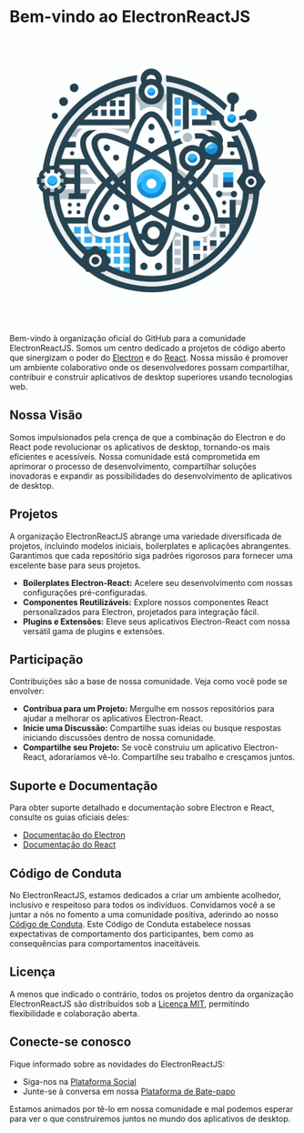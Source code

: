 # Bem-vindo ao ElectronReactJS

![profile/electron-react-logo.png](profile/electron-react-logo.png)

Bem-vindo à organização oficial do GitHub para a comunidade ElectronReactJS. Somos um centro dedicado a projetos de código aberto que sinergizam o poder do [Electron](https://www.electronjs.org/) e do [React](https://reactjs.org/). Nossa missão é promover um ambiente colaborativo onde os desenvolvedores possam compartilhar, contribuir e construir aplicativos de desktop superiores usando tecnologias web.

## Nossa Visão

Somos impulsionados pela crença de que a combinação do Electron e do React pode revolucionar os aplicativos de desktop, tornando-os mais eficientes e acessíveis. Nossa comunidade está comprometida em aprimorar o processo de desenvolvimento, compartilhar soluções inovadoras e expandir as possibilidades do desenvolvimento de aplicativos de desktop.

## Projetos

A organização ElectronReactJS abrange uma variedade diversificada de projetos, incluindo modelos iniciais, boilerplates e aplicações abrangentes. Garantimos que cada repositório siga padrões rigorosos para fornecer uma excelente base para seus projetos.

- **Boilerplates Electron-React:** Acelere seu desenvolvimento com nossas configurações pré-configuradas.
- **Componentes Reutilizáveis:** Explore nossos componentes React personalizados para Electron, projetados para integração fácil.
- **Plugins e Extensões:** Eleve seus aplicativos Electron-React com nossa versátil gama de plugins e extensões.

## Participação

Contribuições são a base de nossa comunidade. Veja como você pode se envolver:

- **Contribua para um Projeto:** Mergulhe em nossos repositórios para ajudar a melhorar os aplicativos Electron-React.
- **Inicie uma Discussão:** Compartilhe suas ideias ou busque respostas iniciando discussões dentro de nossa comunidade.
- **Compartilhe seu Projeto:** Se você construiu um aplicativo Electron-React, adoraríamos vê-lo. Compartilhe seu trabalho e cresçamos juntos.

## Suporte e Documentação

Para obter suporte detalhado e documentação sobre Electron e React, consulte os guias oficiais deles:

- [Documentação do Electron](https://www.electronjs.org/docs)
- [Documentação do React](https://reactjs.org/docs)

## Código de Conduta

No ElectronReactJS, estamos dedicados a criar um ambiente acolhedor, inclusivo e respeitoso para todos os indivíduos. Convidamos você a se juntar a nós no fomento a uma comunidade positiva, aderindo ao nosso [Código de Conduta](CODE_OF_CONDUCT.md). Este Código de Conduta estabelece nossas expectativas de comportamento dos participantes, bem como as consequências para comportamentos inaceitáveis.

## Licença

A menos que indicado o contrário, todos os projetos dentro da organização ElectronReactJS são distribuídos sob a [Licença MIT](LICENSE.md), permitindo flexibilidade e colaboração aberta.

## Conecte-se conosco

Fique informado sobre as novidades do ElectronReactJS:

- Siga-nos na [Plataforma Social](#)
- Junte-se à conversa em nossa [Plataforma de Bate-papo](#)

Estamos animados por tê-lo em nossa comunidade e mal podemos esperar para ver o que construiremos juntos no mundo dos aplicativos de desktop.
